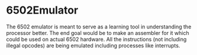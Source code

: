 # 6502Emulator

The 6502 emulator is meant to serve as a learning tool in understanding the processor better. The end goal would be to make an assembler for it which could be used on actual 6502 hardware. All the instructions (not including illegal opcodes) are being emulated including processes like interrupts. 
